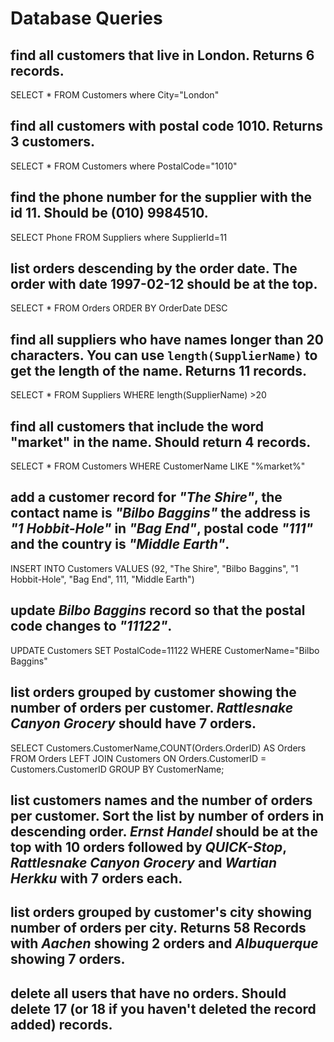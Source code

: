 # Database Queries

## find all customers that live in London. Returns 6 records.

SELECT * FROM Customers where City="London"

## find all customers with postal code 1010. Returns 3 customers.

SELECT * FROM Customers where PostalCode="1010"

## find the phone number for the supplier with the id 11. Should be (010) 9984510.

SELECT Phone FROM Suppliers where SupplierId=11

## list orders descending by the order date. The order with date 1997-02-12 should be at the top.

SELECT * FROM Orders ORDER BY OrderDate DESC

## find all suppliers who have names longer than 20 characters. You can use `length(SupplierName)` to get the length of the name. Returns 11 records.

SELECT * FROM Suppliers WHERE length(SupplierName) >20

## find all customers that include the word "market" in the name. Should return 4 records.

SELECT * FROM Customers WHERE CustomerName LIKE "%market%"

## add a customer record for _"The Shire"_, the contact name is _"Bilbo Baggins"_ the address is _"1 Hobbit-Hole"_ in _"Bag End"_, postal code _"111"_ and the country is _"Middle Earth"_.

INSERT INTO Customers VALUES (92, "The Shire", "Bilbo Baggins", "1 Hobbit-Hole", "Bag End", 111, "Middle Earth")

## update _Bilbo Baggins_ record so that the postal code changes to _"11122"_.

UPDATE Customers SET PostalCode=11122 WHERE CustomerName="Bilbo Baggins"

## list orders grouped by customer showing the number of orders per customer. _Rattlesnake Canyon Grocery_ should have 7 orders.

SELECT Customers.CustomerName,COUNT(Orders.OrderID) AS Orders FROM Orders LEFT JOIN Customers ON Orders.CustomerID = Customers.CustomerID
GROUP BY CustomerName;

## list customers names and the number of orders per customer. Sort the list by number of orders in descending order. _Ernst Handel_ should be at the top with 10 orders followed by _QUICK-Stop_, _Rattlesnake Canyon Grocery_ and _Wartian Herkku_ with 7 orders each.

## list orders grouped by customer's city showing number of orders per city. Returns 58 Records with _Aachen_ showing 2 orders and _Albuquerque_ showing 7 orders.

## delete all users that have no orders. Should delete 17 (or 18 if you haven't deleted the record added) records.
